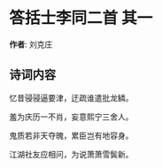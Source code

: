 # 答括士李同二首  其一

**作者**: 刘克庄

## 诗词内容

忆昔骎骎逼要津，迂疏谁遣批龙鳞。

羞为庆历一不肖，妄意熙宁三舍人。

鬼质若非天夺魄，累臣岂有地容身。

江湖社友应相问，为说萧萧雪鬓新。

